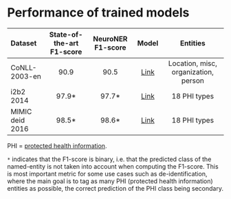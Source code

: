 

# Performance of trained models


| Dataset | State-of-the-art F1-score | NeuroNER F1-score | Model | Entities |
| :---         |     :---:      |          :---: | :---: |  :---: |
| CoNLL-2003-en   | 90.9     | 90.5    | [Link](conll_2003_en/) |  Location, misc, organization, person |
| i2b2 2014     | 97.9*       | 97.7*      | [Link](i2b2_2014_glove_stanford_bioes/) | 18 PHI types |
| MIMIC deid 2016     | 98.5*       | 98.6*      | [Link](mimic_glove_stanford_bioes/) | 18 PHI types |

PHI = [protected health information](https://en.wikipedia.org/wiki/Protected_health_information).

`*` indicates that the F1-score  is binary, i.e. that the  predicted class of the named-entity  is not taken into account when computing the F1-score. This is most important  metric for some use cases such as de-identification, where  the main goal is to tag  as many PHI (protected health information) entities  as possible,  the correct prediction of the PHI class being secondary.
